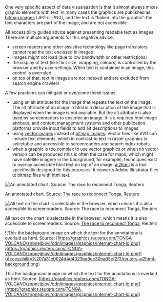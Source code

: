 One very specific aspect of data visualsastion is that it almost always mixes graphic elements with text. In many cases the graphics are published as <span class='internal-link'>[bitmap images](bitmap-images)</span> (JPG or PNG), and the text is “baked into the graphic”: the text characters are part of the image, and are not accessible.

All accessibility guides advice against presenting readable text as images. There are multiple arguments for this negative advice:

- screen readers and other assistive technology like page translators cannot read the text enclosed in images
- images might not load (due to low bandwitdth or other restrictions)
- the display of text (like font size, wrapping, colours) is controlled by the browser and by user settings. When text is contained in an image, this control is overruled.
- on top of that, text in images are not indexed and are excluded from search engine crawlers

A few practices can mitigate or overcome these issues:

- using an alt attribute for the image that repeats the text on the image. The alt attribute of an image in html is a description of the image that is displayed when the image is not available. But the alt attribute is also used by screenreaders to describe an image. It is a required html image attribute, and content management systems and other publication platforms provide input fields to add alt descriptions to images.
- using <span class='internal-link'>[vector images](vector-images)</span> instead of <span class='internal-link'>[bitmap images](bitmap-images)</span>. Vector files like SVG can include text elements, which in contrast to text in raster graphics is selectable and accessible to screenreaders and search index robots.
- when a graphic is too complex to use vector graphics or when no vector version can be produced (this is often the case for maps, which might have satellite imagery in the background, for example), techniques exist to overlay accessible html text on top of an image. [ai2html](http://ai2html.org/) is a tool specifically designed for this purposes: it converts Adobe Illustrator files to bitmap files with html text.

![An annotated chart. Source: [The race to reconnect Tonga](https://graphics.reuters.com/TONGA-VOLCANO/znpnejbjovl/), Reuters](Accessibility%207a31e0024d4d4023ba9ec30ba05cf2f3/reuters-ai2html.png)

An annotated chart. Source: [The race to reconnect Tonga](https://graphics.reuters.com/TONGA-VOLCANO/znpnejbjovl/), Reuters

![All text on the chart is selectable in the browser, which means it is also accessible to screenreaders. Source: [The race to reconnect Tonga](https://graphics.reuters.com/TONGA-VOLCANO/znpnejbjovl/), Reuters](Accessibility%207a31e0024d4d4023ba9ec30ba05cf2f3/reuters-ai2html-selected.png)

All text on the chart is selectable in the browser, which means it is also accessible to screenreaders. Source: [The race to reconnect Tonga](https://graphics.reuters.com/TONGA-VOLCANO/znpnejbjovl/), Reuters

![This the background image on which the text for the annotations is overlaid as html. Source: [https://graphics.reuters.com/TONGA-VOLCANO/znpnejbjovl/cdn/images/graphics/internet-chart-lg.png](https://graphics.reuters.com/TONGA-VOLCANO/znpnejbjovl/cdn/images/graphics/internet-chart-lg.png)](Accessibility%207a31e0024d4d4023ba9ec30ba05cf2f3/reuters-ai2html-background.png)

This the background image on which the text for the annotations is overlaid as html. Source: [https://graphics.reuters.com/TONGA-VOLCANO/znpnejbjovl/cdn/images/graphics/internet-chart-lg.png](https://graphics.reuters.com/TONGA-VOLCANO/znpnejbjovl/cdn/images/graphics/internet-chart-lg.png)